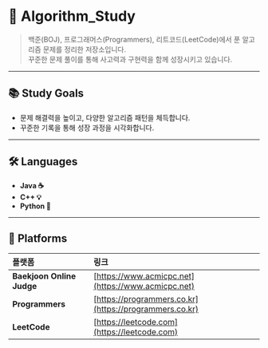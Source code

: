# 🧩 Algorithm_Study

> 백준(BOJ), 프로그래머스(Programmers), 리트코드(LeetCode)에서 푼 알고리즘 문제를 정리한 저장소입니다.  
> 꾸준한 문제 풀이를 통해 사고력과 구현력을 함께 성장시키고 있습니다.

---

## 📚 Study Goals
- 문제 해결력을 높이고, 다양한 알고리즘 패턴을 체득합니다.  
- 꾸준한 기록을 통해 성장 과정을 시각화합니다.

---

## 🛠️ Languages
- **Java ☕**
- **C++ 💡**
- **Python 🐍**

---

## 🧠 Platforms
| 플랫폼 | 링크 |
|:--|:--|
| **Baekjoon Online Judge** | [https://www.acmicpc.net](https://www.acmicpc.net) |
| **Programmers** | [https://programmers.co.kr](https://programmers.co.kr) |
| **LeetCode** | [https://leetcode.com](https://leetcode.com) |

